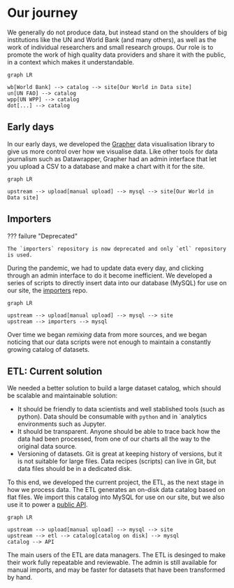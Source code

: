 # Our journey

We generally do not produce data, but instead stand on the shoulders of big institutions like the UN and World Bank (and many others), as well as the work of individual researchers and small research groups. Our role is to promote the work of high quality data providers and share it with the public, in a context which makes it understandable.

```mermaid
graph LR

wb[World Bank] --> catalog --> site[Our World in Data site]
un[UN FAO] --> catalog
wpp[UN WPP] --> catalog
dot[...] --> catalog
```

## Early days

In our early days, we developed the [Grapher](https://github.com/owid/owid-grapher) data visualisation library to give us more control over how we visualise data. Like other tools for data journalism such as Datawrapper, Grapher had an admin interface that let you upload a CSV to a database and make a chart with it for the site.

```mermaid
graph LR

upstream --> upload[manual upload] --> mysql --> site[Our World in Data site]
```

## Importers

??? failure "Deprecated"

    The `importers` repository is now deprecated and only `etl` repository is used.


During the pandemic, we had to update data every day, and clicking through an admin interface to do it become inefficient. We developed a series of scripts to directly insert data into our database (MySQL) for use on our site, the [importers](https://github.com/owid/importers) repo.

```mermaid
graph LR

upstream --> upload[manual upload] --> mysql --> site
upstream --> importers --> mysql
```

Over time we began _remixing_ data from more sources, and we began noticing that our data scripts were not enough to maintain a constantly growing catalog of datasets.

## ETL: Current solution
We needed a better solution to build a large dataset catalog, which should be scalable and maintainable solution:

- It should be friendly to data scientists and well stablished tools (such as python). Data should be consumable with `python` and in `analytics environments such as Jupyter.
- It should be transparent. Anyone should be able to trace back how the data had been processed, from one of our charts all the way to the original data source.
- Versioning of datasets. Git is great at keeping history of versions, but it is not suitable for large files. Data recipes (scripts) can live in Git, but data files should be in a dedicated disk.

To this end, we developed the current project, the ETL, as the next stage in how we process data. The ETL generates an on-disk data catalog based on flat files. We import this catalog into MySQL for use on our site, but we also use it to power a [public API](../../api/).

```mermaid
graph LR

upstream --> upload[manual upload] --> mysql --> site
upstream --> etl --> catalog[catalog on disk] --> mysql
catalog --> API
```

The main users of the ETL are data managers. The ETL is desinged to make their work fully repeatable and reviewable. The admin is still available for manual imports, and may be faster for datasets that have been transformed by hand.


<!-- Read about our [data management workflow](workflow/index.md) to learn more about how we use the ETL. -->
